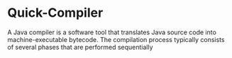 # Quick-Compiler
A Java compiler is a software tool that translates Java source code into machine-executable bytecode. The compilation process typically consists of several phases that are performed sequentially
